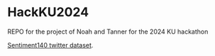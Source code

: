 # HackKU2024
REPO for the project of Noah and Tanner for the 2024 KU hackathon

[Sentiment140 twitter dataset]([https://pages.github.com/]https://www.kaggle.com/datasets/kazanova/sentiment140/).
